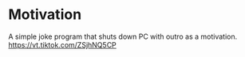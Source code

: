 # Motivation
A simple joke program that shuts down PC with outro as a motivation. https://vt.tiktok.com/ZSjhNQ5CP
